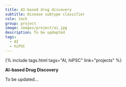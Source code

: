 ```yaml
---
title: AI-based drug discovery
subtitle: Disease subtype classifier
role: tech
group: project
image: images/project/ai.jpg
description: To be updapted
tags:
  - AI
  - hiPSC
---
```


{%
  include tags.html
  tags="AI, hiPSC"
  link="projects"
%}

<strong>AI-based Drug Discovery</strong>

To be updated...
